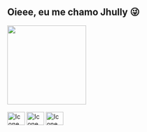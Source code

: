 ## Oieee, eu me chamo Jhully 😜

<div> 
  <img height="180em" src="https://github-readme-stats.vercel.app/api/top-langs/?username=jhullyyy&theme=moltack&show_icons=true">
</div>
<div style="display: inline_block"> <br> 
 <img align="center" alt="Icone HTML" height="30" width="40" src="https://devicon-website.vercel.app/api/html5/original.svg"/>
 <img align="center" alt="Icone CSS" height="30" width="40"  src="https://devicon-website.vercel.app/api/css3/original.svg"/>
 <img align="center" alt="Icone JavaScript" height="30" width="40" src="https://devicon-website.vercel.app/api/javascript/original.svg"/>
</div>
